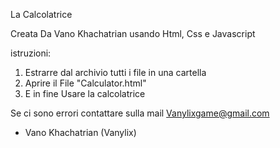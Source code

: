 La Calcolatrice

Creata Da Vano Khachatrian usando Html, Css e Javascript

istruzioni:
1.  Estrarre dal archivio tutti i file in una cartella
2.  Aprire il File "Calculator.html" 
3.  E in fine Usare la calcolatrice

Se ci sono errori
contattare sulla mail
Vanylixgame@gmail.com

- Vano Khachatrian (Vanylix)